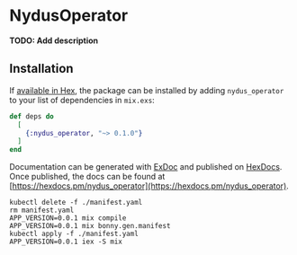# NydusOperator

**TODO: Add description**

## Installation

If [available in Hex](https://hex.pm/docs/publish), the package can be installed
by adding `nydus_operator` to your list of dependencies in `mix.exs`:

```elixir
def deps do
  [
    {:nydus_operator, "~> 0.1.0"}
  ]
end
```

Documentation can be generated with [ExDoc](https://github.com/elixir-lang/ex_doc)
and published on [HexDocs](https://hexdocs.pm). Once published, the docs can
be found at [https://hexdocs.pm/nydus_operator](https://hexdocs.pm/nydus_operator).



```
kubectl delete -f ./manifest.yaml
rm manifest.yaml
APP_VERSION=0.0.1 mix compile 
APP_VERSION=0.0.1 mix bonny.gen.manifest
kubectl apply -f ./manifest.yaml
APP_VERSION=0.0.1 iex -S mix
```